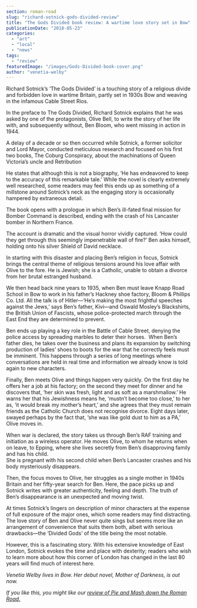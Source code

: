 ```yaml
---
section: roman-road
slug: "richard-sotnick-gods-divided-review"
title: "The Gods Divided book review: A wartime love story set in Bow"
publicationDate: "2018-05-23"
categories: 
  - "art"
  - "local"
  - "news"
tags: 
  - "review"
featuredImage: "/images/Gods-Divided-book-cover.png"
author: "venetia-welby"
---
```


Richard Sotnick’s ‘The Gods Divided’ is a touching story of a religious divide and forbidden love in wartime Britain, partly set in 1930s Bow and weaving in the infamous Cable Street Rios.

In the preface to The Gods Divided, Richard Sotnick explains that he was asked by one of the protagonists, Olive Bell, to write the story of her life with, and subsequently without, Ben Bloom, who went missing in action in 1944.

A delay of a decade or so then occurred while Sotnick, a former solicitor and Lord Mayor, conducted meticulous research and focused on his first two books, The Coburg Conspiracy, about the machinations of Queen Victoria’s uncle and Retribution

He states that although this is not a biography, ‘He has endeavored to keep to the accuracy of this remarkable tale.’ While the novel is clearly extremely well researched, some readers may feel this ends up as something of a millstone around Sotnick’s neck as the engaging story is occasionally hampered by extraneous detail.

The book opens with a prologue in which Ben’s ill-fated final mission for Bomber Command is described, ending with the crash of his Lancaster bomber in Northern France.

The account is dramatic and the visual horror vividly captured. ‘How could they get through this seemingly impenetrable wall of fire?’ Ben asks himself, holding onto his silver Shield of David necklace.

In starting with this disaster and placing Ben’s religion in focus, Sotnick brings the central theme of religious tensions around his love affair with Olive to the fore. He is Jewish; she is a Catholic, unable to obtain a divorce from her brutal estranged husband.

We then head back nine years to 1935, when Ben must leave Knapp Road School in Bow to work in his father’s Hackney shoe factory, Bloom & Phillips Co. Ltd. All the talk is of Hitler—‘He’s making the most frightful speeches against the Jews,’ says Ben’s father, Kivi—and Oswald Mosley’s Blackshirts, the British Union of Fascists, whose police-protected march through the East End they are determined to prevent.

Ben ends up playing a key role in the Battle of Cable Street, denying the police access by spreading marbles to deter their horses.  When Ben’s father dies, he takes over the business and plans its expansion by switching production of ladies’ shoes to boots for the war that he correctly feels must be imminent. This happens through a series of long meetings where conversations are held in real time and information we already know is told again to new characters.

Finally, Ben meets Olive and things happen very quickly. On the first day he offers her a job at his factory; on the second they meet for dinner and he discovers that, ‘her skin was fresh, light and as soft as a marshmallow.’ He warns her that his Jewishness means he, ‘mustn’t become too close,’ to her as, ‘it would break my mother’s heart,’ and she agrees that they must remain friends as the Catholic Church does not recognise divorce. Eight days later, swayed perhaps by the fact that, ‘she was like gold dust to him as a PA,’ Olive moves in.

When war is declared, the story takes us through Ben’s RAF training and initiation as a wireless operator. He moves Olive, to whom he returns when on leave, to Epping, where she lives secretly from Ben’s disapproving family and has his child.  
She is pregnant with his second child when Ben’s Lancaster crashes and his body mysteriously disappears.

Then, the focus moves to Olive, her struggles as a single mother in 1940s Britain and her fifty-year search for Ben. Here, the pace picks up and Sotnick writes with greater authenticity, feeling and depth. The truth of Ben’s disappearance is an unexpected and moving twist.

At times Sotnick’s lingers on description of minor characters at the expense of full exposure of the major ones, which some readers may find distracting. The love story of Ben and Olive never quite sings but seems more like an arrangement of convenience that suits them both, albeit with serious drawbacks—the ‘Divided Gods’ of the title being the most notable.

However, this is a fascinating story. With his extensive knowledge of East London, Sotnick evokes the time and place with dexterity; readers who wish to learn more about how this corner of London has changed in the last 80 years will find much of interest here.

_Venetia Welby lives in Bow. Her debut novel, Mother of Darkness, is out now._

_If you like this, you might like our [review of Pie and Mash down the Roman Road.](https://romanroadlondon.com/pie-and-mash-melanie-mcgrath-book-review/)_
